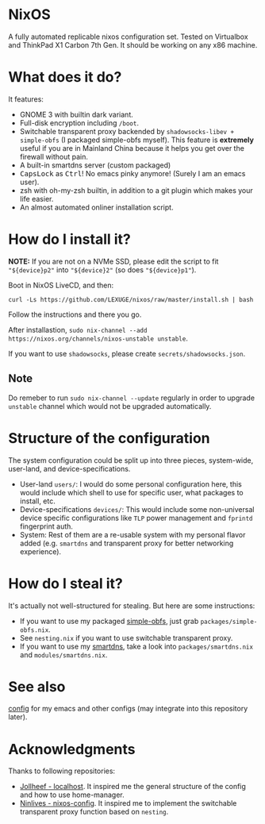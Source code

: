 # NixOS
A fully automated replicable nixos configuration set. Tested on Virtualbox and ThinkPad X1 Carbon 7th Gen. It should be working on any x86 machine.

# What does it do?
It features:
- GNOME 3 with builtin dark variant.
- Full-disk encryption including `/boot`.
- Switchable transparent proxy backended by `shadowsocks-libev + simple-obfs` (I
  packaged simple-obfs myself). This feature is **extremely** useful if you are
  in Mainland China because it helps you get over the firewall without pain.
- A built-in smartdns server (custom packaged)
- <kbd>CapsLock</kbd> as <kbd>Ctrl</kbd>! No emacs pinky anymore! (Surely I am
  an emacs user).
- zsh with oh-my-zsh builtin, in addition to a git plugin which makes your life
  easier.
- An almost automated onliner installation script.

# How do I install it?
**NOTE:** If you are not on a NVMe SSD, please edit the script to fit
    `"${device}p2"` into `"${device}2"` (so does `"${device}p1"`).

Boot in NixOS LiveCD, and then:

``
curl -Ls https://github.com/LEXUGE/nixos/raw/master/install.sh | bash
``

Follow the instructions and there you go.

After installastion, `sudo nix-channel --add https://nixos.org/channels/nixos-unstable unstable`.

If you want to use `shadowsocks`, please create `secrets/shadowsocks.json`.

## Note
Do remeber to run `sudo nix-channel --update` regularly in order to upgrade `unstable` channel which would not be upgraded automatically.

# Structure of the configuration
The system configuration could be split up into three pieces, system-wide, user-land, and device-specifications.
- User-land `users/`: I would do some personal configuration here, this would include which shell to use for specific user, what packages to install, etc.
- Device-specifications `devices/`: This would include some non-universal device specific configurations like `TLP` power management and `fprintd` fingerprint auth.
- System: Rest of them are a re-usable system with my personal flavor added (e.g. `smartdns` and transparent proxy for better networking experience).

# How do I steal it?
It's actually not well-structured for stealing. But here are some
instructions:
- If you want to use my packaged
  [simple-obfs](https://github.com/shadowsocks/simple-obfs), just grab
  `packages/simple-obfs.nix`.
- See `nesting.nix` if you want to use switchable transparent proxy.
- If you want to use my [smartdns](https://github.com/pymumu/smartdns), take a look into `packages/smartdns.nix` and `modules/smartdns.nix`.

# See also
[config](https://github.com/LEXUGE/config) for my emacs and other configs (may
integrate into this repository later).

# Acknowledgments
Thanks to following repositories:
- [Jollheef - localhost](https://github.com/jollheef/localhost). It inspired me
the general structure of the config and how to use home-manager.
- [Ninlives - nixos-config](https://github.com/Ninlives/nixos-config). It
  inspired me to implement the switchable transparent proxy function based on `nesting`.
